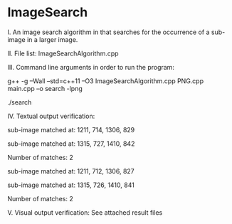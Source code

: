 # ImageSearch
I. An image search algorithm in that searches for the occurrence of a sub-image in a larger image. 

II. File list: ImageSearchAlgorithm.cpp

III. Command line arguments in order to run the program:

g++ -g –Wall –std=c++11 –O3 ImageSearchAlgorithm.cpp PNG.cpp main.cpp –o search -lpng

./search <mask> <image> <output> <percentage> <tolerance>

IV. Textual output verification:

sub-image matched at: 1211, 714, 1306, 829

sub-image matched at: 1315, 727, 1410, 842

Number of matches: 2	


sub-image matched at: 1211, 712, 1306, 827

sub-image matched at: 1315, 726, 1410, 841

Number of matches: 2

V. Visual output verification: See attached result files
